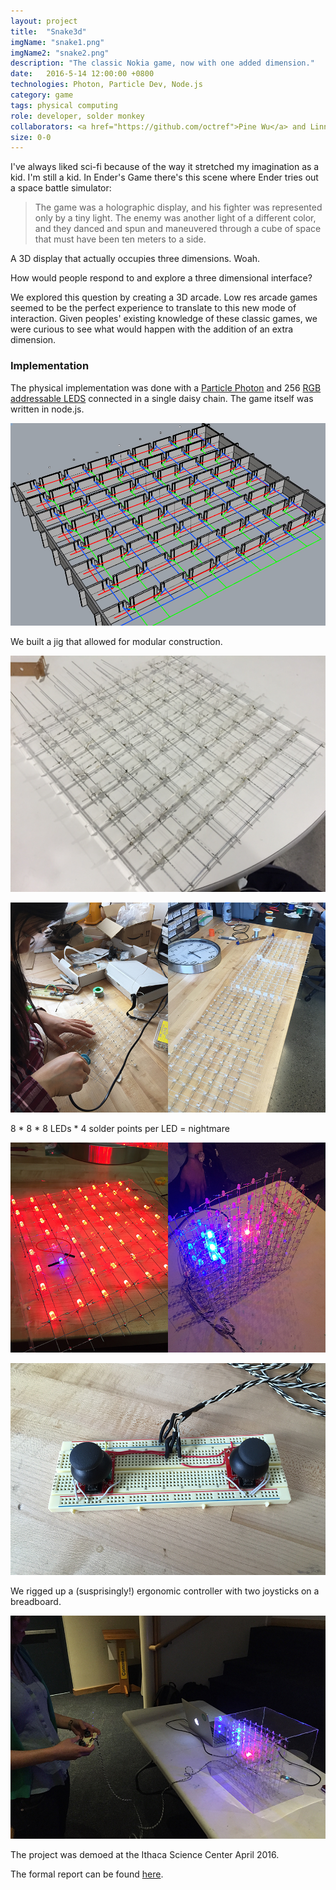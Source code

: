 ```yaml
---
layout: project
title:  "Snake3d"
imgName: "snake1.png"
imgName2: "snake2.png"
description: "The classic Nokia game, now with one added dimension."
date:   2016-5-14 12:00:00 +0800
technologies: Photon, Particle Dev, Node.js
category: game
tags: physical computing
role: developer, solder monkey
collaborators: <a href="https://github.com/octref">Pine Wu</a> and Linna Li
size: 0-0
---
```


I've always liked sci-fi because of the way it stretched my imagination as a kid. I'm still a kid. In Ender's Game there's this scene where Ender tries out a space battle simulator:

>The game was a holographic display, and his fighter was represented only by a tiny light. The enemy was
another light of a different color, and they danced and spun and maneuvered through a cube of space that
must have been ten meters to a side.

A 3D display that actually occupies three dimensions. Woah. 

How would people respond to and explore a three dimensional interface?

We explored this question by creating a 3D arcade. Low res arcade games seemed to be the perfect experience to translate to this new mode of interaction. Given peoples' existing knowledge of these classic games, we were curious to see what would happen with the addition of an extra dimension.

### Implementation

The physical implementation was done with a <a href="https://docs.particle.io/datasheets/photon-datasheet/">Particle Photon</a> and 256 <a href="https://cdn.sparkfun.com/datasheets/Components/LED/COM-12877.pdf">RGB addressable LEDS</a> connected in a single daisy chain. The game itself was written in node.js.

![Alt](/img/snake3d/rhinojig.jpg)

We built a jig that allowed for modular construction.

![Alt](/img/snake3d/realjig.jpg)

![Alt](/img/snake3d/soldering.jpg)

8 * 8 * 8 LEDs * 4 solder points per LED = nightmare

![Alt](/img/snake3d/glowing.jpg)

![Alt](/img/snake3d/controller.jpg)

We rigged up a (susprisingly!) ergonomic controller with two joysticks on a breadboard.

![Alt](/img/snake3d/player.jpg)

The project was demoed at the Ithaca Science Center April 2016.

The formal report can be found <a href="https://drive.google.com/file/d/0B0yplDYU2H-pUjBubnFuNzRIN1k/view?usp=sharing">here</a>.

